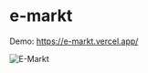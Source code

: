 # e-markt

Demo: https://e-markt.vercel.app/


![E-Markt](https://user-images.githubusercontent.com/76653403/197007387-1e197ccb-8241-4a31-a85e-f5ebb7759254.png)
